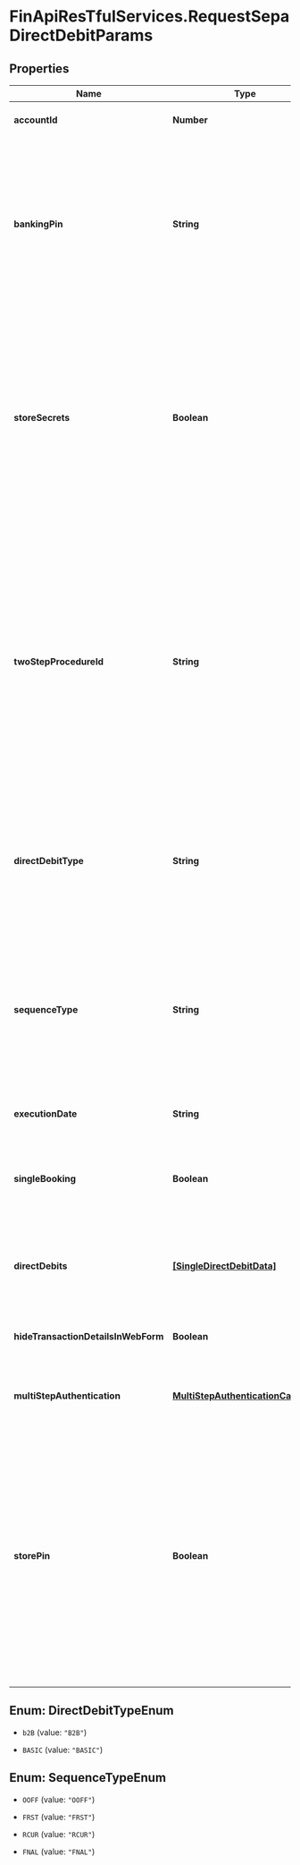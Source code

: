 # FinApiResTfulServices.RequestSepaDirectDebitParams

## Properties
Name | Type | Description | Notes
------------ | ------------- | ------------- | -------------
**accountId** | **Number** | Identifier of the bank account to which you want to transfer the money. | 
**bankingPin** | **String** | Online banking PIN. Any symbols are allowed. Max length: 170. If a PIN is stored in the bank connection, then this field may remain unset. If finAPI's web form is not required and the field is set though then it will always be used (even if there is some other PIN stored in the bank connection). If you want the user to enter a PIN in finAPI's web form even when a PIN is stored, then just set the field to any value, so that the service recognizes that you wish to use the web form flow. | [optional] 
**storeSecrets** | **Boolean** | Whether to store the PIN. If the PIN is stored, it is not required to pass the PIN again when executing SEPA orders. Default value is 'false'. <br/><br/>NOTES:<br/> - before you set this field to true, please regard the 'pinsAreVolatile' flag of the bank connection that the account belongs to;<br/> - this field is ignored in case when the user will need to use finAPI's web form. The user will be able to decide whether to store the PIN or not in the web form, depending on the 'storeSecretsAvailableInWebForm' setting (see Client Configuration). | [optional] [default to false]
**twoStepProcedureId** | **String** | The bank-given ID of the two-step-procedure that should be used for the order. For a list of available two-step-procedures, see the corresponding bank connection (GET /bankConnections). If this field is not set, then the bank connection's default two-step-procedure will be used. Note that in this case, when the bank connection has no default two-step-procedure set, then the response of the service depends on whether you need to use finAPI's web form or not. If you need to use the web form, the user will be prompted to select the two-step-procedure within the web form. If you don't need to use the web form, then the service will return an error (passing a value for this field is required in this case). | [optional] 
**directDebitType** | **String** | Type of the direct debit; either <code>BASIC</code> or <code>B2B</code> (Business-To-Business). Please note that an account which supports the basic type must not necessarily support B2B (or vice versa). Check the source account's 'supportedOrders' field to find out which types of direct debit it supports.<br/><br/> | 
**sequenceType** | **String** | Sequence type of the direct debit. Possible values:<br/><br/>&bull; <code>OOFF</code> - means that this is a one-time direct debit order<br/>&bull; <code>FRST</code> - means that this is the first in a row of multiple direct debit orders<br/>&bull; <code>RCUR</code> - means that this is one (but not the first or final) within a row of multiple direct debit orders<br/>&bull; <code>FNAL</code> - means that this is the final in a row of multiple direct debit orders<br/><br/> | 
**executionDate** | **String** | Execution date for the direct debit(s), in the format 'YYYY-MM-DD'. | 
**singleBooking** | **Boolean** | This field is only regarded when you pass multiple orders. It determines whether the orders should be processed by the bank as one collective booking (in case of 'false'), or as single bookings (in case of 'true'). Default value is 'false'. | [optional] [default to false]
**directDebits** | [**[SingleDirectDebitData]**](SingleDirectDebitData.md) | List of the direct debits that you want to execute (may contain at most 15000 items). Please check the account's 'supportedOrders' field to find out whether you can pass multiple direct debits or just one. | 
**hideTransactionDetailsInWebForm** | **Boolean** | Whether the finAPI web form should hide transaction details when prompting the caller for the second factor. Default value is false. | [optional] [default to false]
**multiStepAuthentication** | [**MultiStepAuthenticationCallback**](MultiStepAuthenticationCallback.md) | Container for multi-step authentication data. Required when a previous service call initiated a multi-step authentication. | [optional] 
**storePin** | **Boolean** | Whether to store the PIN. If the PIN is stored, it is not required to pass the PIN again when executing SEPA orders. Default value is 'false'. <br/><br/>NOTES:<br/> - before you set this field to true, please regard the 'pinsAreVolatile' flag of the bank connection that the account belongs to;<br/> - this field is ignored in case when the user will need to use finAPI's web form. The user will be able to decide whether to store the PIN or not in the web form, depending on the 'storeSecretsAvailableInWebForm' setting (see Client Configuration).<br><br>NOTE: This field is deprecated and will be removed at some point. Use 'storeSecrets' instead. | [optional] [default to false]


<a name="DirectDebitTypeEnum"></a>
## Enum: DirectDebitTypeEnum


* `b2B` (value: `"B2B"`)

* `BASIC` (value: `"BASIC"`)




<a name="SequenceTypeEnum"></a>
## Enum: SequenceTypeEnum


* `OOFF` (value: `"OOFF"`)

* `FRST` (value: `"FRST"`)

* `RCUR` (value: `"RCUR"`)

* `FNAL` (value: `"FNAL"`)




